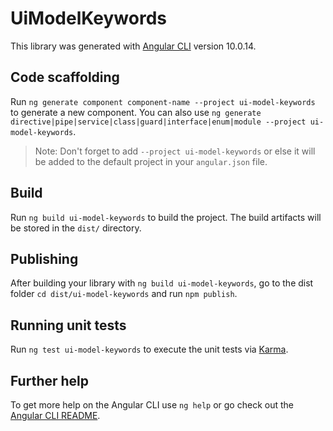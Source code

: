 # UiModelKeywords

This library was generated with [Angular CLI](https://github.com/angular/angular-cli) version 10.0.14.

## Code scaffolding

Run `ng generate component component-name --project ui-model-keywords` to generate a new component. You can also use `ng generate directive|pipe|service|class|guard|interface|enum|module --project ui-model-keywords`.
> Note: Don't forget to add `--project ui-model-keywords` or else it will be added to the default project in your `angular.json` file. 

## Build

Run `ng build ui-model-keywords` to build the project. The build artifacts will be stored in the `dist/` directory.

## Publishing

After building your library with `ng build ui-model-keywords`, go to the dist folder `cd dist/ui-model-keywords` and run `npm publish`.

## Running unit tests

Run `ng test ui-model-keywords` to execute the unit tests via [Karma](https://karma-runner.github.io).

## Further help

To get more help on the Angular CLI use `ng help` or go check out the [Angular CLI README](https://github.com/angular/angular-cli/blob/master/README.md).
